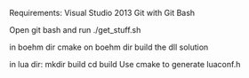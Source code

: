 Requirements:
    Visual Studio 2013
    Git with Git Bash

Open git bash and run ./get_stuff.sh

in boehm dir
    cmake on boehm dir
    build the dll solution

in lua dir:
    mkdir build
    cd build
    Use cmake to generate luaconf.h



